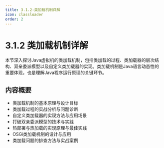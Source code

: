 ```yaml
---
title: 3.1.2-类加载机制详解
icon: classloader
order: 2
---
```


# 3.1.2 类加载机制详解

本节深入探讨Java虚拟机的类加载机制，包括类加载的过程、类加载器的层次结构、双亲委派模型以及自定义类加载器的实现。类加载机制是Java语言动态性的重要体现，也是理解Java程序运行原理的关键环节。

## 内容概要

- 类加载机制的基本原理与设计目标
- 类加载过程的实战分析与问题诊断
- 自定义类加载器的实现方法与应用场景
- 打破双亲委派模型的技术与实践
- 热部署与热加载的实现原理与最佳实践
- OSGi类加载机制的设计与应用
- 类加载问题的排查方法与实战案例
